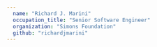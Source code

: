 ```yaml
---
  name: "Richard J. Marini"
  occupation_title: "Senior Software Engineer"
  organization: "Simons Foundation"
  github: "richardjmarini"
---
```

